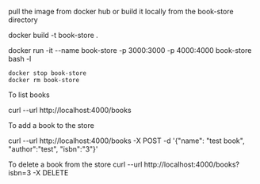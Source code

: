 pull the image from docker hub or build it locally from the book-store directory



docker build -t book-store .

docker run -it --name book-store -p 3000:3000 -p 4000:4000 book-store bash -l

 ```
 docker stop book-store
 docker rm book-store
 ```

To list books

curl --url http://localhost:4000/books

To add a book to the store

curl --url http://localhost:4000/books -X POST -d '{"name": "test book", "author":"test", "isbn":"3"}'

To delete a book from the store
curl --url http://localhost:4000/books?isbn=3 -X DELETE
